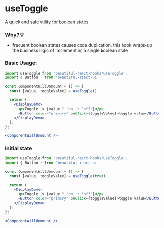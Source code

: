 # useToggle

A quick and safe utility for boolean states

### Why? 💡

- frequent boolean states causes code duplication, this hook wraps-up the business logic of implementing a single boolean state

### Basic Usage:

```jsx harmony
import useToggle from 'beautiful-react-hooks/useToggle';
import { Button } from 'beautiful-react-ui'

const ComponentWillUnmount = () => {
  const [value, toggleValue] = useToggle()

  return (
    <DisplayDemo>
      <p>Toggle is {value ? 'on' : 'off'}</p>
      <Button color="primary" onClick={toggleValue}>toggle value</Button>
    </DisplayDemo>
  );
};

<ComponentWillUnmount />
```

### Initial state

```jsx harmony
import useToggle from 'beautiful-react-hooks/useToggle';
import { Button } from 'beautiful-react-ui'

const ComponentWillUnmount = () => {
  const [value, toggleValue] = useToggle(true)

  return (
    <DisplayDemo>
      <p>Toggle is {value ? 'on' : 'off'}</p>
      <Button color="primary" onClick={toggleValue}>toggle value</Button>
    </DisplayDemo>
  );
};

<ComponentWillUnmount />
```

